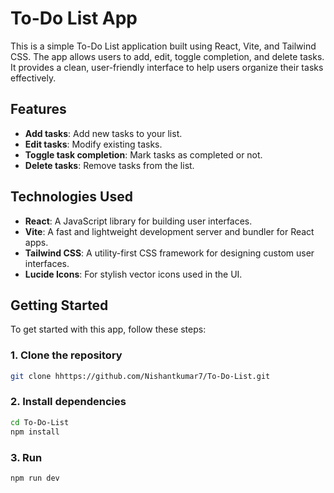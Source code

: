 # To-Do List App

This is a simple To-Do List application built using React, Vite, and Tailwind CSS. The app allows users to add, edit, toggle completion, and delete tasks. It provides a clean, user-friendly interface to help users organize their tasks effectively.

## Features

- **Add tasks**: Add new tasks to your list.
- **Edit tasks**: Modify existing tasks.
- **Toggle task completion**: Mark tasks as completed or not.
- **Delete tasks**: Remove tasks from the list.

## Technologies Used

- **React**: A JavaScript library for building user interfaces.
- **Vite**: A fast and lightweight development server and bundler for React apps.
- **Tailwind CSS**: A utility-first CSS framework for designing custom user interfaces.
- **Lucide Icons**: For stylish vector icons used in the UI.

## Getting Started

To get started with this app, follow these steps:

### 1. Clone the repository
```bash
git clone hhttps://github.com/Nishantkumar7/To-Do-List.git
```
### 2. Install dependencies
```bash
cd To-Do-List
npm install
```
### 3. Run
```bash
npm run dev
```
